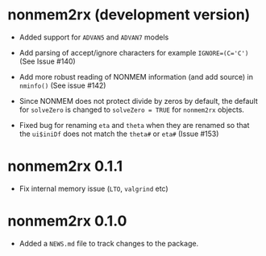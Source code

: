 # nonmem2rx (development version)

* Added support for `ADVAN5` and `ADVAN7` models

* Add parsing of accept/ignore characters for example `IGNORE=(C='C')`
  (See Issue #140)

* Add more robust reading of NONMEM information (and add source) in
  `nminfo()` (See issue #142)

* Since NONMEM does not protect divide by zeros by default, the
  default for `solveZero` is changed to `solveZero = TRUE` for
  `nonmem2rx` objects.

* Fixed bug for renaming `eta` and `theta` when they are renamed so
  that the `ui$iniDf` does not match the `theta#` or `eta#` (Issue
  #153)

# nonmem2rx 0.1.1

- Fix internal memory issue (`LTO`, `valgrind` etc)

# nonmem2rx 0.1.0

* Added a `NEWS.md` file to track changes to the package.
